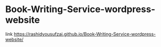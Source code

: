 # Book-Writing-Service-wordpress-website
link
 https://rashidyousufzai.github.io/Book-Writing-Service-wordpress-website/
